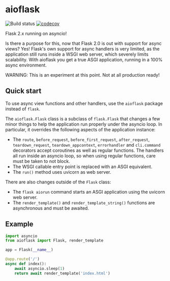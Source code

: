 # aioflask

![Build status](https://github.com/miguelgrinberg/aioflask/workflows/build/badge.svg) [![codecov](https://codecov.io/gh/miguelgrinberg/aioflask/branch/main/graph/badge.svg?token=CDMKF3L0ID)](https://codecov.io/gh/miguelgrinberg/aioflask)

Flask 2.x running on asyncio!

Is there a purpose for this, now that Flask 2.0 is out with support for async
views? Yes! Flask's own support for async handlers is very limited, as the
application still runs inside a WSGI web server, which severely limits
scalability. With aioflask you get a true ASGI application, running in a 100%
async environment.

WARNING: This is an experiment at this point. Not at all production ready!

## Quick start

To use async view functions and other handlers, use the `aioflask` package
instead of `flask`.

The `aioflask.Flask` class is a subclass of `flask.Flask` that changes a few
minor things to help the application run properly under the asyncio loop. In
particular, it overrides the following aspects of the application instance:

- The `route`, `before_request`, `before_first_request`, `after_request`, 
  `teardown_request`, `teardown_appcontext`, `errorhandler` and `cli.command`
  decorators accept coroutines as well as regular functions. The handlers all
  run inside an asyncio loop, so when using regular functions, care must be
  taken to not block.
- The WSGI callable entry point is replaced with an ASGI equivalent.
- The `run()` method uses uvicorn as web server.

There are also changes outside of the `Flask` class:

- The `flask aiorun` command starts an ASGI application using the uvicorn web
  server.
- The `render_template()` and `render_template_string()` functions are
  asynchronous and must be awaited.

## Example

```python
import asyncio
from aioflask import Flask, render_template

app = Flask(__name__)

@app.route('/')
async def index():
    await asyncio.sleep(1)
    return await render_template('index.html')
```
